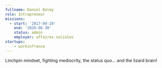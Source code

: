```yaml
---
fullname: Daniel Balmy
role: Intrapreneur
missions:
  - start: '2017-09-28'
    end: '2020-06-30'
    status: admin
    employer: affaires-sociales
startups:
    - workinfrance
---
```


Linchpin mindset, fighting mediocrity, the status quo… and the lizard brain!
